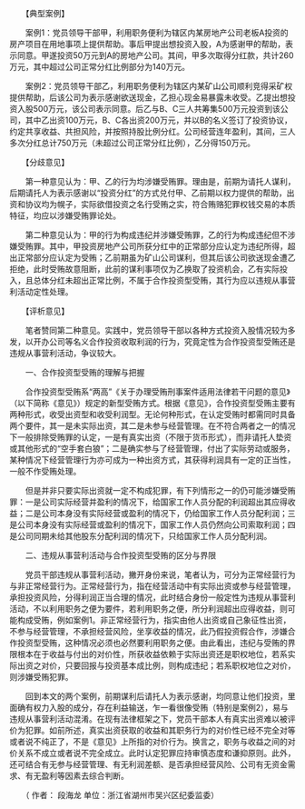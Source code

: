 　　【典型案例】

　　案例1：党员领导干部甲，利用职务便利为辖区内某房地产公司老板A投资的房产项目在用地事项上提供帮助。事后甲提出想投资入股，A为感谢甲的帮助，表示同意。甲遂投资50万元到A的房地产公司。其间，甲多次取得分红款，共计260万元，其中超过公司正常分红比例部分为140万元。

　　案例2：党员领导干部乙，利用职务便利为辖区内某矿山公司顺利竞得采矿权提供帮助，后该公司为表示感谢欲送现金，乙担心现金易暴露未收受。乙提出想投资入股500万元，该公司表示同意。后乙与B、C三人共筹集500万元投资到该公司，其中乙出资100万元，B、C各出资200万元，并以B的名义签订了投资协议，约定共享收益、共担风险，并按照持股比例分红。公司经营连年盈利，其间，三人多次分红总计750万元（未超过公司正常分红比例），乙分得150万元。

　　【分歧意见】

　　第一种意见认为：甲、乙的行为均涉嫌受贿罪。理由是，前期为请托人谋利，后期请托人为表示感谢以“投资分红”的方式兑付甲、乙前期以权力提供的帮助，出资和协议均为幌子，实际欲借投资之名行受贿之实，符合贿赂犯罪权钱交易的本质特征，均应以涉嫌受贿罪论处。

　　第二种意见认为：甲的行为构成违纪并涉嫌受贿罪，乙的行为构成违纪但不涉嫌受贿罪。其中，甲投资房地产公司所获分红中的正常部分应认定为违纪所得，超出正常部分应认定为受贿；乙前期虽为矿山公司谋利，但其后该公司欲送现金遭乙拒绝，此时受贿故意阻断，此前的谋利事项仅为乙换取了投资机会，乙有实际投入，且总体分红未超出正常比例，不属于合作投资型受贿，其行为应以违规从事营利活动定性处理。

　　【评析意见】

　　笔者赞同第二种意见。实践中，党员领导干部以各种方式投资入股情况较为多发，以开办公司等名义合作投资收取利润的行为，究竟定性为合作投资型受贿还是违规从事营利活动，争议较大。

　　一、合作投资型受贿的理解与把握

　　合作投资型受贿系“两高”《关于办理受贿刑事案件适用法律若干问题的意见》（以下简称《意见》）规定的新型受贿方式。根据《意见》，合作投资型受贿主要有两种形式，收受出资型和收受利润型。无论何种形式，在认定受贿时都需同时具备两个要件，其一是未实际出资，其二是未参与经营管理。在不符合两者之一的情况下一般排除受贿罪的认定，一是有真实出资（不限于货币形式），而非请托人垫资或其他形式的“空手套白狼”；二是确实参与了经营管理，付出了实际劳动或服务，某种情况下经营管理行为亦可成为一种出资方式，其获得利润具有一定的正当性，一般不作受贿处理。

　　但是并非只要实际出资就一定不构成犯罪，有下列情形之一的仍可能涉嫌受贿罪：一是公司实际经营并盈利的情况下，给国家工作人员分配的利润超出其应得收益；二是公司本身没有实际经营或盈利的情况下，仍给国家工作人员分配利润；三是公司本身没有实际经营或盈利的情况下，国家工作人员仍然向公司索取利润；四是公司同期未给其他股东分配利润的情况下，只给国家工作人员分配利润。

　　二、违规从事营利活动与合作投资型受贿的区分与界限

　　党员干部违规从事营利活动，撇开身份来说，笔者认为，可分为正常经营行为与非正常经营行为。正常经营行为，指在经营活动中有实际出资或参与经营管理，承担投资风险，分得利润正当合理的情况，此时结合身份一般定性为违规从事营利活动，不以利用职务之便为要件，若利用职务之便，所分利润超出应得收益，则可能构成受贿，例如案例1。非正常经营行为，指实由他人出资或自己象征性出资，不参与经营管理，不承担经营风险，坐享收益的情况，此乃假投资假合作，涉嫌合作投资型受贿，这种情况必须也必然要利用职务之便。由此看出，违纪与受贿的界限根本在于收益与付出的对价性，所获收益依赖于实际出资还是职权地位，若系实际出资之对价，只要回报与投资基本成比例，则构成违纪；若系职权地位之对价，则涉嫌受贿犯罪。

　　回到本文的两个案例，前期谋利后请托人为表示感谢，均同意让他们投资，里面确有权力入股的成分，存在利益输送，乍一看很像受贿（特别是案例2），易与违规从事营利活动混淆。在现有法律框架之下，党员干部本人有真实出资难以被评价为犯罪。如前所述，真实出资获取的收益和其职务行为的对价性已经不完全对等或者说不纯正了，不是《意见》上所指的对价行为。换言之，职务与收益之间的对价关系不成立或者说不完全成立。此时认定犯罪应持审慎态度和谦抑原则。此外，还可结合有无参与经营管理、有无利润差额、是否承担经营风险、公司有无资金需求、有无盈利等因素去综合判断。

　　（ 作者： 段海龙 单位：浙江省湖州市吴兴区纪委监委）